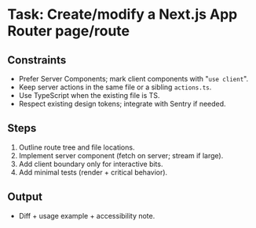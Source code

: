 # Task: Create/modify a Next.js App Router page/route

## Constraints

- Prefer Server Components; mark client components with "`use client`".
- Keep server actions in the same file or a sibling `actions.ts`.
- Use TypeScript when the existing file is TS.
- Respect existing design tokens; integrate with Sentry if needed.

## Steps

1. Outline route tree and file locations.
2. Implement server component (fetch on server; stream if large).
3. Add client boundary only for interactive bits.
4. Add minimal tests (render + critical behavior).

## Output

- Diff + usage example + accessibility note.

